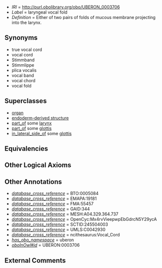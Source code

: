  * *IRI* = http://purl.obolibrary.org/obo/UBERON_0003706
 * *Label* = laryngeal vocal fold
 * *Definition* = Either of two pairs of folds of mucous membrane projecting into the larynx.

## Synonyms

 * true vocal cord
 * vocal cord
 * Stimmband
 * Stimmlippe
 * plica vocalis
 * vocal band
 * vocal chord
 * vocal fold

## Superclasses

 * [organ](../../UBERON/62/UBERON_0000062.md)
 * [endoderm-derived structure](../../UBERON/19/UBERON_0004119.md)
 * [part_of](../../BFO/50/BFO_0000050.md) some [larynx](../../UBERON/37/UBERON_0001737.md)
 * [part_of](../../BFO/50/BFO_0000050.md) some [glottis](../../UBERON/86/UBERON_0002486.md)
 * [in_lateral_side_of](../../BSPO/26/BSPO_0000126.md) some [glottis](../../UBERON/86/UBERON_0002486.md)

## Equivalencies


## Other Logical Axioms


## Other Annotations

 * *[database_cross_reference](../../ef/oboInOwl#hasDbXref.md)* = BTO:0005084
 * *[database_cross_reference](../../ef/oboInOwl#hasDbXref.md)* = EMAPA:19181
 * *[database_cross_reference](../../ef/oboInOwl#hasDbXref.md)* = FMA:55457
 * *[database_cross_reference](../../ef/oboInOwl#hasDbXref.md)* = GAID:344
 * *[database_cross_reference](../../ef/oboInOwl#hasDbXref.md)* = MESH:A04.329.364.737
 * *[database_cross_reference](../../ef/oboInOwl#hasDbXref.md)* = OpenCyc:Mx4rvVieepwpEbGdrcN5Y29ycA
 * *[database_cross_reference](../../ef/oboInOwl#hasDbXref.md)* = SCTID:245504003
 * *[database_cross_reference](../../ef/oboInOwl#hasDbXref.md)* = UMLS:C0042930
 * *[database_cross_reference](../../ef/oboInOwl#hasDbXref.md)* = ncithesaurus:Vocal_Cord
 * *[has_obo_namespace](../../ce/oboInOwl#hasOBONamespace.md)* = uberon
 * *[oboInOwl#id](../../id/oboInOwl#id.md)* = UBERON:0003706

## External Comments

